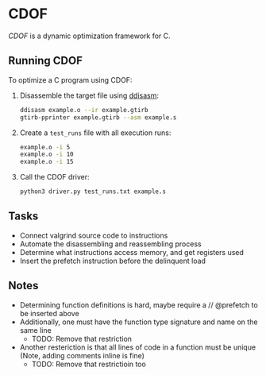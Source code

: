 # CDOF

*CDOF* is a dynamic optimization framework for C.

## Running CDOF

To optimize a C program using CDOF:

1. Disassemble the target file using [ddisasm](https://github.com/grammatech/ddisasm):

    ```sh
    ddisasm example.o --ir example.gtirb
    gtirb-pprinter example.gtirb --asm example.s
    ```

2. Create a `test_runs` file with all execution runs:

    ```sh
    example.o -i 5
    example.o -i 10
    example.o -i 15
    ```

3. Call the CDOF driver:

    ```sh
    python3 driver.py test_runs.txt example.s
    ```

## Tasks

* Connect valgrind source code to instructions
* Automate the disassembling and reassembling process
* Determine what instructions access memory, and get registers used
* Insert the prefetch instruction  before the delinquent load

## Notes

* Determining function definitions is hard, maybe require a // @prefetch to be inserted above
* Additionally, one must have the function type signature and name on the same line
  * TODO: Remove that restriction
* Another resteriction is that all lines of code in a function must be unique (Note, adding comments inline is fine)
  * TODO: Remove that restrictioin too
